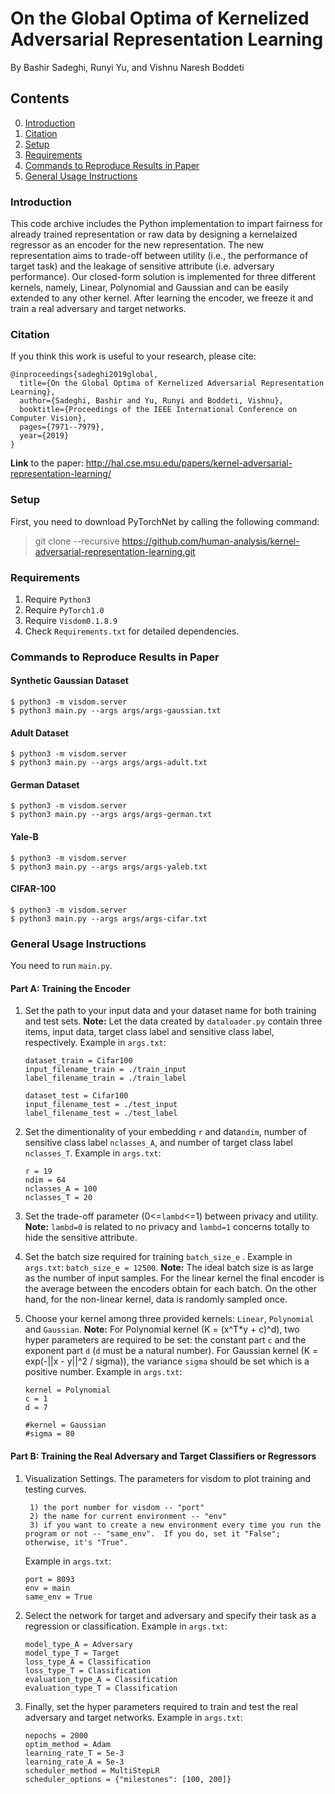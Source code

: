 # On the Global Optima of Kernelized Adversarial Representation Learning

By Bashir Sadeghi, Runyi Yu, and Vishnu Naresh Boddeti

## Contents
0. [Introduction](#introduction)
0. [Citation](#citation)
0. [Setup](#setup)
0. [Requirements](#requirements)
0. [Commands to Reproduce Results in Paper](#commands-to-reproduce-results-in-paper)
0. [General Usage Instructions](#general-usage-instructions)

### Introduction

This code archive includes the Python implementation to impart fairness for
already trained representation or raw data by designing a kernelaized regressor as an encoder
for the new representation. The new representation aims to trade-off between utility
(i.e., the performance of target task) and the leakage of sensitive attribute (i.e. adversary performance).
Our closed-form solution is implemented for three different kernels, namely, Linear, Polynomial and Gaussian
and can be easily extended to any other kernel.
After learning the encoder, we freeze it and  train a real adversary and target networks.

### Citation

If you think this work is useful to your research, please cite:

    @inproceedings{sadeghi2019global,
      title={On the Global Optima of Kernelized Adversarial Representation Learning},
      author={Sadeghi, Bashir and Yu, Runyi and Boddeti, Vishnu},
      booktitle={Proceedings of the IEEE International Conference on Computer Vision},
      pages={7971--7979},
      year={2019}
    }

**Link** to the paper: http://hal.cse.msu.edu/papers/kernel-adversarial-representation-learning/

### Setup
First, you need to download PyTorchNet by calling the following command:
> git clone --recursive https://github.com/human-analysis/kernel-adversarial-representation-learning.git

### Requirements

1. Require `Python3`
2. Require `PyTorch1.0`
3. Require `Visdom0.1.8.9`
4. Check `Requirements.txt` for detailed dependencies.

### Commands to Reproduce Results in Paper
#### Synthetic Gaussian Dataset
~~~~
$ python3 -m visdom.server
$ python3 main.py --args args/args-gaussian.txt
~~~~

#### Adult Dataset
~~~~
$ python3 -m visdom.server
$ python3 main.py --args args/args-adult.txt
~~~~

#### German Dataset
~~~~
$ python3 -m visdom.server
$ python3 main.py --args args/args-german.txt
~~~~

#### Yale-B
~~~~
$ python3 -m visdom.server
$ python3 main.py --args args/args-yaleb.txt
~~~~

#### CIFAR-100
~~~~
$ python3 -m visdom.server
$ python3 main.py --args args/args-cifar.txt
~~~~

### General Usage Instructions
You need to run `main.py`.
#### Part A: Training the Encoder

1. Set the path to your input data and your dataset name for both training and test sets.
**Note:** Let the data created by `dataloader.py` contain three items, input data, target class label
and sensitive class label, respectively.
    Example in `args.txt`:
    ```
    dataset_train = Cifar100
    input_filename_train = ./train_input
    label_filename_train = ./train_label

    dataset_test = Cifar100
    input_filename_test = ./test_input
    label_filename_test = ./test_label
    ```

2. Set the dimentionality of your embedding `r` and data`ndim`, number of sensitive class label
    `nclasses_A`, and number of target class label `nclasses_T`.
    Example in `args.txt`:
    ```
    r = 19
    ndim = 64
    nclasses_A = 100
    nclasses_T = 20
    ```
3. Set the trade-off parameter (0<=`lambd`<=1) between privacy and utility.
**Note:** `lambd=0` is related to no privacy and `lambd=1` concerns totally
to hide the sensitive attribute.

4. Set the batch size required for training `batch_size_e` . Example in `args.txt`: `batch_size_e = 12500`.
**Note:** The ideal batch size is as large as the number of input samples.
 For the linear kernel the final encoder is the average between the encoders obtain for each batch.
 On the other hand, for the non-linear kernel, data is randomly sampled once.

5. Choose your kernel among three provided kernels: `Linear`, `Polynomial` and `Gaussian`.
**Note:** For Polynomial kernel (K = (x^T*y + c)^d), two hyper parameters are required to be set:
the constant part `c` and the exponent part `d` (`d` must be a natural number).
For Gaussian kernel (K = exp(-||x - y||^2 / sigma)), the variance  `sigma` should be set which is
a positive number.
    Example in `args.txt`:
    ```
   kernel = Polynomial
   c = 1
   d = 7

   #kernel = Gaussian
   #sigma = 80
   ```


#### Part B: Training the Real Adversary and Target Classifiers or Regressors

1. Visualization Settings.
The parameters for visdom to plot training and testing curves.

        1) the port number for visdom -- "port"
        2) the name for current environment -- "env"
        3) if you want to create a new environment every time you run the program or not -- "same_env".  If you do, set it "False"; otherwise, it's "True".

    Example in `args.txt`:
    ```
    port = 8093
    env = main
    same_env = True
    ```

2. Select the network for target and adversary and specify their task as a regression or classification.
Example in `args.txt`:
    ```
    model_type_A = Adversary
    model_type_T = Target
    loss_type_A = Classification
    loss_type_T = Classification
    evaluation_type_A = Classification
    evaluation_type_T = Classification
    ```

3. Finally, set the hyper parameters required to train and test the real adversary and target networks.
Example in `args.txt`:
    ```
    nepochs = 2000
    optim_method = Adam
    learning_rate_T = 5e-3
    learning_rate_A = 5e-3
    scheduler_method = MultiStepLR
    scheduler_options = {"milestones": [100, 200]}
    ```
